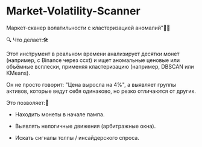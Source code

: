 # Market-Volatility-Scanner
Маркет-сканер волатильности с кластеризацией аномалий”🧑‍💻

🔍 Что делает:🛠️

Этот инструмент в реальном времени анализирует десятки монет (например, с Binance через ccxt) и ищет аномальные ценовые или объёмные всплески, применяя кластеризацию (например, DBSCAN или KMeans).

Он не просто говорит: "Цена выросла на 4%", а выявляет группы активов, которые ведут себя одинаково, но резко отличаются от других. 

Это позволяет:💸

- Находить монеты в начале пампа.

- Выявлять нелогичные движения (арбитражные окна).

- Искать сигналы толпы / инсайдерского спроса.
